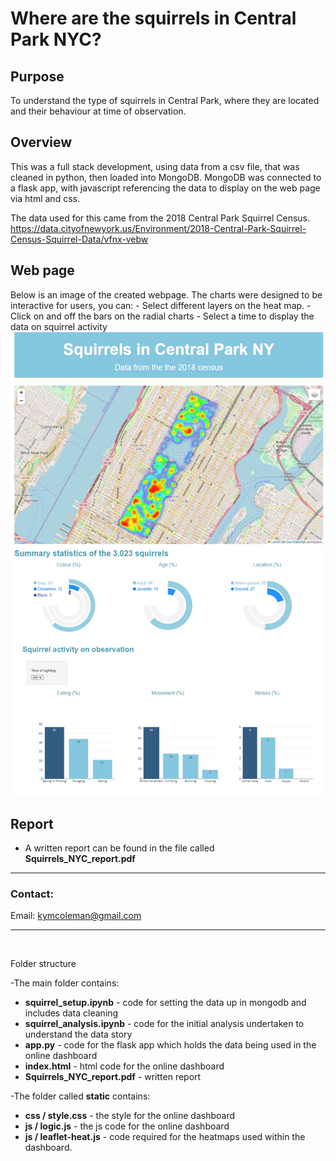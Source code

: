 # Where are the squirrels in Central Park NYC?

## **Purpose**
 To understand the type of squirrels in Central Park, where they are located and their behaviour at time of observation.

 ## **Overview**
This was a full stack development, using data from a csv file, that was cleaned in python, then loaded into MongoDB.  MongoDB was connected to a flask app, with javascript referencing the data to display on the web page via html and css.  

The data used for this came from the 2018 Central Park Squirrel Census. 
https://data.cityofnewyork.us/Environment/2018-Central-Park-Squirrel-Census-Squirrel-Data/vfnx-vebw

 
 ## **Web page**
Below is an image of the created webpage.  The charts were designed to be interactive for users, you can:
    - Select different layers on the heat map.
    - Click on and off the bars on the radial charts
    - Select a time to display the data on squirrel activity
![squirrels_webpage](squirrels_webpage.jpg) 

## **Report**
 - A written report can be found in the file called **Squirrels_NYC_report.pdf**

------------------------------------------------------------------------

### **Contact:**
Email: kymcoleman@gmail.com


------------------------------------------------------------------------
<br/>

Folder structure

-The main folder contains:
- **squirrel_setup.ipynb** - code for setting the data up in mongodb and includes data cleaning
- **squirrel_analysis.ipynb** - code for the initial analysis undertaken to understand the data story
- **app.py** - code for the flask app which holds the data being used in the online dashboard
- **index.html** - html code for the online dashboard
- **Squirrels_NYC_report.pdf** - written report

-The folder called **static** contains:
- **css / style.css** - the style for the online dashboard
- **js / logic.js** - the js code for the online dashboard
- **js / leaflet-heat.js** - code required for the heatmaps used within the dashboard.

